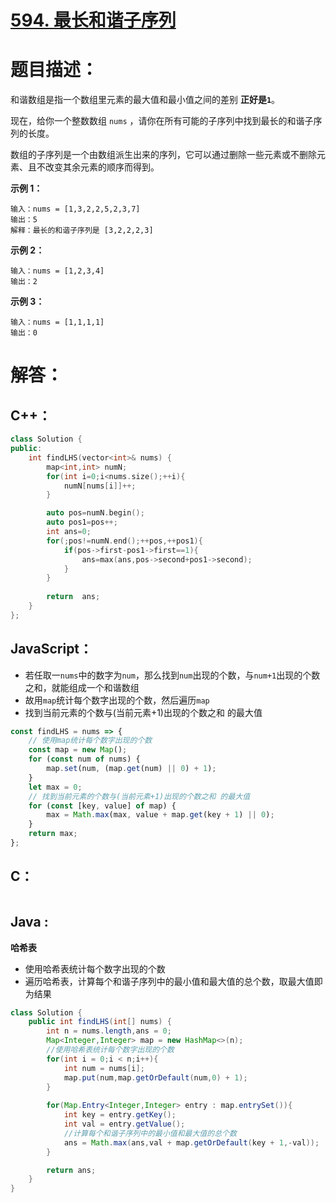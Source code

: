 # [594. 最长和谐子序列](https://leetcode-cn.com/problems/longest-harmonious-subsequence/)

# 题目描述：

和谐数组是指一个数组里元素的最大值和最小值之间的差别 **正好是` 1 `**。

现在，给你一个整数数组 `nums` ，请你在所有可能的子序列中找到最长的和谐子序列的长度。

数组的子序列是一个由数组派生出来的序列，它可以通过删除一些元素或不删除元素、且不改变其余元素的顺序而得到。

**示例 1：**

```
输入：nums = [1,3,2,2,5,2,3,7]
输出：5
解释：最长的和谐子序列是 [3,2,2,2,3]
```

**示例 2：**

```
输入：nums = [1,2,3,4]
输出：2
```

**示例 3：**

```
输入：nums = [1,1,1,1]
输出：0
```
# 解答：

## C++：

```cpp
class Solution {
public:
    int findLHS(vector<int>& nums) {
        map<int,int> numN;
        for(int i=0;i<nums.size();++i){
            numN[nums[i]]++;
        }

        auto pos=numN.begin();
        auto pos1=pos++;
        int ans=0;
        for(;pos!=numN.end();++pos,++pos1){
            if(pos->first-pos1->first==1){
                ans=max(ans,pos->second+pos1->second);
            }
        }
        
        return  ans;
    }
};
```

## JavaScript：

- 若任取一`nums`中的数字为`num`，那么找到`num`出现的个数，与`num+1`出现的个数之和，就能组成一个和谐数组
- 故用`map`统计每个数字出现的个数，然后遍历`map`
- 找到当前元素的个数与(当前元素+1)出现的个数之和 的最大值

```javascript
const findLHS = nums => {
    // 使用map统计每个数字出现的个数
    const map = new Map();
    for (const num of nums) {
        map.set(num, (map.get(num) || 0) + 1);
    }
    let max = 0;
    // 找到当前元素的个数与(当前元素+1)出现的个数之和 的最大值
    for (const [key, value] of map) {
        max = Math.max(max, value + map.get(key + 1) || 0);
    }
    return max;
};
```

## C：

```c

```

## Java :

**哈希表**

- 使用哈希表统计每个数字出现的个数
- 遍历哈希表，计算每个和谐子序列中的最小值和最大值的总个数，取最大值即为结果

```java
class Solution {
    public int findLHS(int[] nums) {
        int n = nums.length,ans = 0;
        Map<Integer,Integer> map = new HashMap<>(n);
        //使用哈希表统计每个数字出现的个数
        for(int i = 0;i < n;i++){
            int num = nums[i];
            map.put(num,map.getOrDefault(num,0) + 1);
        }
		
        for(Map.Entry<Integer,Integer> entry : map.entrySet()){
            int key = entry.getKey();
            int val = entry.getValue();
            //计算每个和谐子序列中的最小值和最大值的总个数
            ans = Math.max(ans,val + map.getOrDefault(key + 1,-val));
        }

        return ans;
    }
}
```